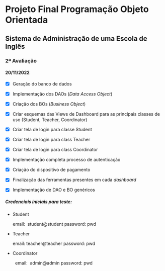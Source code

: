 # Projeto Final Programação Objeto Orientada

## Sistema de Administração de uma Escola de Inglês

### 2ª Avaliação

#### 20/11/2022

- [x]  Geração do banco de dados

- [x]  Implementação dos DAOs (*Data Access Object*)

- [x]  Criação dos BOs (*Business Object*)

- [x]  Criar esquemas das Views de Dashboard para as principais classes de uso (Student, Teacher, Coordinator)

- [x]  Criar tela de login para classe Student

- [x]  Criar tela de login para class Teacher

- [x]  Criar tela de login para class Coordinator

- [x]  Implementação completa processo de autenticação

- [x]  Criação do dispositivo de pagamento

- [x]  Finalização das ferramentas presentes em cada *dashboard*

- [x]  Implementação de DAO e BO genéricos



##### Credenciais iniciais para teste:

- Student
  
  email:  student@student  password: pwd

- Teacher
  
  email: teacher@teacher password: pwd

- Coordinator

        email:  admin@admin password: pwd
